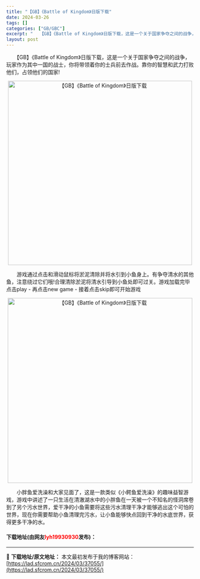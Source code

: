 ```yaml
---
title: "【GB】《Battle of Kingdom》日版下载"
date: 2024-03-26
tags: []
categories: ["GB/GBC"]
excerpt: "　　【GB】《Battle of Kingdom》日版下载，这是一个关于国家争夺之间的战争，玩家作为其中一国的战士，你将带领着你的士兵前去作战。靠你的智慧和武力打败他们，占领他们的国家! 　　游戏通过点击和滑动鼠标将淤泥清除并将水引到小鱼身上。有争夺清水的其他鱼，注意绕过它们哦!合理清除淤泥将清水引&hellip;"
layout: post
---
```


 <p>　　【GB】《Battle of Kingdom》日版下载，这是一个关于国家争夺之间的战争，玩家作为其中一国的战士，你将带领着你的士兵前去作战。靠你的智慧和武力打败他们，占领他们的国家!</p> <p align="center"><img align="" border="0" src="https://lad.sfcrom.cn/wp-content/uploads/2024/03/20240326_66027ed2541be.png" width="494" alt="【GB】《Battle of Kingdom》日版下载" /></p> <p>　　游戏通过点击和滑动鼠标将淤泥清除并将水引到小鱼身上。有争夺清水的其他鱼，注意绕过它们哦!合理清除淤泥将清水引导到小鱼处即可过关。游戏加载完毕点击play - 再点击new game - 接着点击skip即可开始游戏</p> <p align="center"><img align="" border="0" src="https://lad.sfcrom.cn/wp-content/uploads/2024/03/20240326_66027ed31875b.png" width="496" alt="【GB】《Battle of Kingdom》日版下载" /></p> <p>　　小胖鱼爱洗澡和大家见面了，这是一款类似《小鳄鱼爱洗澡》的趣味益智游戏，游戏中讲述了一只生活在清澈湖水中的小胖鱼在一天被一个不知名的怪洞席卷到了另个污水世界，爱干净的小鱼需要将这些污水清理干净才能够逃出这个可怕的世界，现在你需要帮助小鱼清理完污水，让小鱼能够快点回到干净的水底世界，获得更多干净的水。</p> <p><h4>下载地址(由网友<font color="red">lyh19930930</font>发布)：</h4></p> 

---
📖 **下载地址/原文地址：** 本文最初发布于我的博客网站：[https://lad.sfcrom.cn/2024/03/37055/](https://lad.sfcrom.cn/2024/03/37055/)
